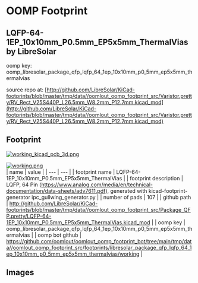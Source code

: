 # OOMP Footprint  
## LQFP-64-1EP_10x10mm_P0.5mm_EP5x5mm_ThermalVias  by LibreSolar  
  
oomp key: oomp_libresolar_package_qfp_lqfp_64_1ep_10x10mm_p0_5mm_ep5x5mm_thermalvias  
  
source repo at: [http://github.com/LibreSolar/KiCad-footprints/blob/master/tmp/data//oomlout_oomp_footprint_src/Varistor.pretty/RV_Rect_V25S440P_L26.5mm_W8.2mm_P12.7mm.kicad_mod](http://github.com/LibreSolar/KiCad-footprints/blob/master/tmp/data//oomlout_oomp_footprint_src/Varistor.pretty/RV_Rect_V25S440P_L26.5mm_W8.2mm_P12.7mm.kicad_mod)  
## Footprint  
  
[![working_kicad_pcb_3d.png](working_kicad_pcb_3d_600.png)](working_kicad_pcb_3d.png)  
  
[![working.png](working_600.png)](working.png)  
| name | value | 
| --- | --- | 
| footprint name | LQFP-64-1EP_10x10mm_P0.5mm_EP5x5mm_ThermalVias | 
| footprint description | LQFP, 64 Pin (https://www.analog.com/media/en/technical-documentation/data-sheets/adv7611.pdf), generated with kicad-footprint-generator ipc_gullwing_generator.py | 
| number of pads | 107 | 
| github path | http://github.com/LibreSolar/KiCad-footprints/blob/master/tmp/data//oomlout_oomp_footprint_src/Package_QFP.pretty/LQFP-64-1EP_10x10mm_P0.5mm_EP5x5mm_ThermalVias.kicad_mod | 
| oomp key | oomp_libresolar_package_qfp_lqfp_64_1ep_10x10mm_p0_5mm_ep5x5mm_thermalvias | 
| oomp bot github | https://github.com/oomlout/oomlout_oomp_footprint_bot/tree/main/tmp/data//oomlout_oomp_footprint_src/footprints/libresolar_package_qfp_lqfp_64_1ep_10x10mm_p0_5mm_ep5x5mm_thermalvias/working | 
## Images  

